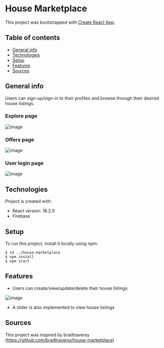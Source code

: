 # House Marketplace

This project was bootstrapped with [Create React App](https://github.com/facebook/create-react-app).


## Table of contents
* [General info](#general-info)
* [Technologies](#technologies)
* [Setup](#setup)
* [Features](#features)
* [Sources](#sources)

## General info
Users can sign-up/sign-in to their profiles and browse through their desired house listings. 
### Explore page
![image](https://user-images.githubusercontent.com/69751989/206859180-76f1e7bc-27c9-44e6-8e76-ddd3b7fe1ecf.png)
### Offers page
![image](https://user-images.githubusercontent.com/69751989/206859222-82789202-b7af-4525-a4ac-e43f6408ad86.png)
### User login page
![image](https://user-images.githubusercontent.com/69751989/206859241-b379180d-b840-4ca5-b5ad-170cb51c3d1a.png)


## Technologies
Project is created with:
* React version: 18.2.0
* Firebase

## Setup
To run this project, install it locally using npm:
```
$ cd ../house-marketplace
$ npm install
$ npm start
```

## Features
* Users can create/view/update/delete their house listings

![image](https://user-images.githubusercontent.com/69751989/206859332-d69a4581-3550-4b5c-bfe2-441e87a094e9.png)
* A slider is also implemented to view house lisitngs

## Sources
This project was inspired by bradtraversy 
(https://github.com/bradtraversy/house-marketplace)
